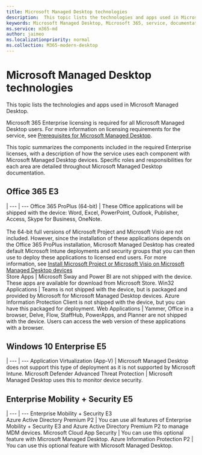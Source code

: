 ```yaml
---
title: Microsoft Managed Desktop technologies
description:  This topic lists the technologies and apps used in Microsoft Managed Desktop.
keywords: Microsoft Managed Desktop, Microsoft 365, service, documentation
ms.service: m365-md
author: jaimeo
ms.localizationpriority: normal
ms.collection: M365-modern-desktop
---
```


# Microsoft Managed Desktop technologies

This topic lists the technologies and apps used in Microsoft Managed Desktop.

<!-- Microsoft 365 E5; Device as a Service -->
<!-- in O365 table, standard suite, removed this sentence "Please see the Installation of Project/Visio 64bit Click to Run Addendum for important deployment instructions. -->

Microsoft 365 Enterprise licensing is required for all Microsoft Managed Desktop users. For more information on licensing requirements for the service, see [Prerequisites for Microsoft Managed Desktop](../get-ready/prerequisites.md).

This topic summarizes the components included in the required Enterprise licenses, with a description of how the service uses each component with Microsoft Managed Desktop devices. Specific roles and responsibilities for each area are detailed throughout Microsoft Managed Desktop documentation. 

## Office 365 E3
 |
 --- | ---
Office 365 ProPlus (64-bit) | These Office applications will be shipped with the device: Word, Excel, PowerPoint, Outlook, Publisher, Access, Skype for Business, OneNote.<br><br>The 64-bit full versions of Microsoft Project and Microsoft Visio are not included. However, since the installation of these applications depends on the Office 365 ProPlus installation, Microsoft Managed Desktop has created default Microsoft Intune deployments and security groups that you can then use to deploy these applications to licensed end users. For more information, see [Install Microsoft Project or Microsoft Visio on Microsoft Managed Desktop devices](../get-started/project-visio.md)  
Store Apps |	Microsoft Sway and Power BI are not shipped with the device. These apps are available for download from Microsoft Store.
Win32 Applications |	Teams is not shipped with the device, but is packaged and provided by Microsoft for Microsoft Managed Desktop devices. Azure Information Protection Client is not shipped with the device, but you can have this packaged for deployment. 
Web Applications |	Yammer, Office in a browser, Delve, Flow, StaffHub, PowerApps, and Planner are not shipped with the device. Users can access the web version of these applications with a browser.


## Windows 10 Enterprise E5

 |
 --- | ---
Application Virtualization (App-V) |	Microsoft Managed Desktop does not support this type of deployment as it is not supported by Microsoft Intune.
Microsoft Defender Advanced Threat Protection |	 Microsoft Managed Desktop uses this to monitor device security. 

## Enterprise Mobility + Security E5

 |
 --- | ---
Enterprise Mobility + Security E3<br>Azure Active Directory Premium P2 |	You can use all features of Enterprise Mobility + Security E3 and Azure Active Directory Premium P2 to manage MDM devices.
Microsoft Cloud App Security |	You can use this optional feature with Microsoft Managed Desktop.
Azure Information Protection P2	 | You can use this optional feature with Microsoft Managed Desktop.

